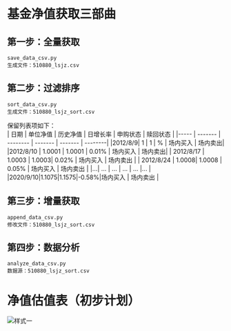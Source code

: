 # 基金净值获取三部曲

## 第一步：全量获取
	save_data_csv.py
	生成文件：510880_lsjz.csv
## 第二步：过滤排序
	sort_data_csv.py
	生成文件：510880_lsjz_sort.csv
保留列表项如下：<br>
| 日期 | 单位净值 | 历史净值 | 日增长率 | 申购状态 | 赎回状态 |
|----- | ------- | -------- | ------- | ------- | --------|
|2012/8/9| 1 | 1 | % | 场内买入 | 场内卖出|
|2012/8/10 | 1.0001 | 1.0001 | 0.01% | 场内买入 | 场内卖出|
| 2012/8/17 | 1.0003 | 1.0003| 0.02% | 场内买入 | 场内卖出 |
| 2012/8/24 | 1.0008| 1.0008 | 0.05% | 场内买入 | 场内卖出 |
|...| ... | ... | ... | ... |... |
|2020/9/10|1.1075|1.1575|-0.58%|场内买入 | 场内卖出 |

## 第三步：增量获取
	append_data_csv.py
	修改文件：510880_lsjz_sort.csv

## 第四步：数据分析
	analyze_data_csv.py
	数据源：510880_lsjz_sort.csv

# 净值估值表（初步计划）

![样式一](https://github.com/sunday2018/myMarkdownImage/blob/master/%E5%87%80%E5%80%BC%E4%BC%B0%E5%80%BC%E6%A0%B7%E5%BC%8F%E4%B8%80.png)
